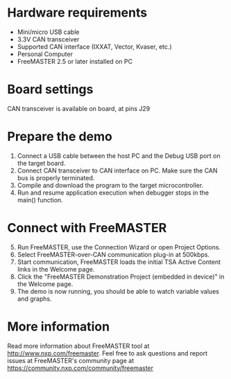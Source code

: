 Hardware requirements
=====================
- Mini/micro USB cable
- 3.3V CAN transceiver
- Supported CAN interface (IXXAT, Vector, Kvaser, etc.)
- Personal Computer
- FreeMASTER 2.5 or later installed on PC

Board settings
==============
CAN transceiver is available on board, at pins J29

Prepare the demo
===============
1.  Connect a USB cable between the host PC and the Debug USB port on the target board.
2.  Connect CAN transceiver to CAN interface on PC. Make sure the CAN bus is properly terminated.
3.  Compile and download the program to the target microcontroller.
4.  Run and resume application execution when debugger stops in the main() function.

Connect with FreeMASTER
=======================
5.  Run FreeMASTER, use the Connection Wizard or open Project Options.
6.  Select FreeMASTER-over-CAN communication plug-in at 500kbps.
7.  Start communication, FreeMASTER loads the initial TSA Active Content links in the Welcome page.
8.  Click the "FreeMASTER Demonstration Project (embedded in device)" in the Welcome page.
9.  The demo is now running, you should be able to watch variable values and graphs.

More information
================
Read more information about FreeMASTER tool at http://www.nxp.com/freemaster.
Feel free to ask questions and report issues at FreeMASTER's 
community page at https://community.nxp.com/community/freemaster
